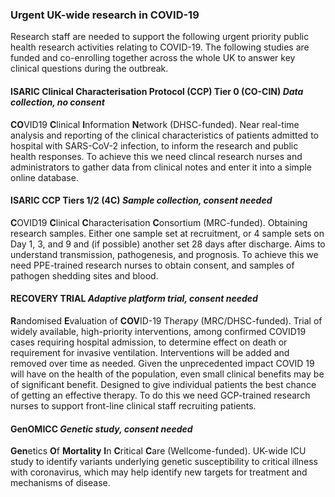 
### Urgent UK-wide research in COVID-19

Research staff are needed to support the following urgent priority public health research activities relating to COVID-19. The following studies are funded and co-enrolling together across the whole UK to answer key clinical questions during the outbreak.

#### ISARIC Clinical Characterisation Protocol (CCP) Tier 0 (CO-CIN) *Data collection, no consent*

**CO**VID19 **C**linical **I**nformation **N**etwork (DHSC-funded). Near real-time analysis and reporting of the clinical characteristics of patients admitted to hospital with SARS-CoV-2 infection, to inform the research and public health responses. To achieve this we need clincal research nurses and administrators to gather data from clinical notes and enter it into a simple online database.

#### ISARIC CCP Tiers 1/2 (4C)  *Sample collection, consent needed*

**C**OVID19 **C**linical **C**haracterisation **C**onsortium (MRC-funded). Obtaining research samples. Either one sample set at recruitment, or 4 sample sets on Day 1, 3, and 9 and (if possible) another set 28 days after discharge. Aims to understand transmission, pathogenesis, and prognosis. To achieve this we need PPE-trained research nurses to obtain consent, and samples of pathogen shedding sites and blood.

#### RECOVERY TRIAL *Adaptive platform trial, consent needed*

**R**andomised **E**valuation of **COV**ID-19 Th*er*ap*y* (MRC/DHSC-funded). Trial of widely available, high-priority interventions, among confirmed COVID19 cases requiring hospital admission, to determine effect on death or requirement for invasive ventilation. Interventions will be added and removed over time as needed. Given the unprecedented impact COVID 19 will have on the health of the population, even small clinical benefits may be of significant benefit. Designed to give individual patients the best chance of getting an effective therapy. To do this we need GCP-trained research nurses to support front-line clinical staff recruiting patients.

<!--
 or emerge@nhslothian.scot.nsh.uk)
	recoverytrial@ndph.ox.ac.uk
	## PRIEST
-->

#### GenOMICC *Genetic study, consent needed*

**Gen**etics **O**f **Mortality** **I**n **C**ritical **C**are (Wellcome-funded). UK-wide ICU study to identify variants underlying genetic susceptibility to critical illness with coronavirus, which may help identify new targets for treatment and mechanisms of disease.

<!--
GCP link:
https://www.rcem.ac.uk/RCEM/Quality_Policy/Professional_Affairs/Research/RCEM/Quality-Policy/Professional_Affairs/Research.aspx?hkey=e822bd01-59ba-4003-9bdb-f9cc3e5a0474

matthew gould nhs digital
share db dundee
consent & pre-enrolment to GenOMICC


\pagebreak

These research activities require a substantial input from trained research nurses - particularly research nurses with PPE training, and experience in recruiting to clinical trials in emergency medicine

Research nurses should also be screening, consenting, randomising (after clinician confirms eligibility and documents which of the arms are suitable per patient, prescribes randomised drug), dispensing of drug to patient, data collection, data entry, follow up (each day to ensure drugs taken), Check AE/SAEs. Training and education of clinical staff, ensuring GCP completed by all clinicians involved, supporting, encourage, motivating.

-->




